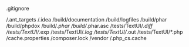 .gitignore

 /.ant_targets
/.idea
/build/documentation
/build/logfiles
/build/phar
/build/phpdox
/build/*.phar
/build/*.phar.asc
/tests/TextUI/*.diff
/tests/TextUI/*.exp
/tests/TextUI/*.log
/tests/TextUI/*.out
/tests/TextUI/*.php
/cache.properties
/composer.lock
/vendor
/.php_cs.cache
















